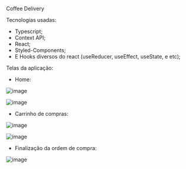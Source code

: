 Coffee Delivery

Tecnologias usadas:

- Typescript;
- Context API;
- React;
- Styled-Components;
- E Hooks diversos do react (useReducer, useEffect, useState, e etc);

Telas da aplicação: 

- Home:

![image](https://user-images.githubusercontent.com/80361373/212373493-03a6869b-0be4-49e4-b58f-4e8e58ea886e.png)

![image](https://user-images.githubusercontent.com/80361373/212373645-8738df3e-3a3e-447e-bf6f-bbb50bf2b6d3.png)

- Carrinho de compras:

![image](https://user-images.githubusercontent.com/80361373/212373931-9fca716c-c41d-44f1-89a3-32ad4de8b5a3.png)

![image](https://user-images.githubusercontent.com/80361373/212374097-c25fe076-ee97-4473-9577-19e067178782.png)

- Finalização da ordem de compra:

![image](https://user-images.githubusercontent.com/80361373/212374358-39c00a82-495b-441c-ac84-e7432df0cd6d.png)
